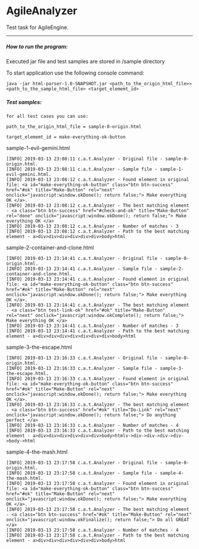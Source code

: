 # AgileAnalyzer
Test task for AgileEngine.

***

 ##### How to run the program:

Executed jar file and test samples are stored in /sample directory

To start application use the following console command:
  
```java -jar html-parser-1.0-SNAPSHOT.jar <path_to_the_origin_html_file>> <path_to_the_sample_html_file> <target_elememt_id>```

 ##### Test samples:

```
for all test cases you can use:
 
path_to_the_origin_html_file = sample-0-origin.html

target_elememt_id = make-everything-ok-button 
``` 
 
  
 sample-1-evil-gemini.html
 ```
[INFO] 2019-03-13 23:08:11 c.a.t.Analyzer - Original file - sample-0-origin.html.
[INFO] 2019-03-13 23:08:11 c.a.t.Analyzer - Sample file - sample-1-evil-gemini.html.
[INFO] 2019-03-13 23:08:12 c.a.t.Analyzer - Found element in original file: <a id="make-everything-ok-button" class="btn btn-success" href="#ok" title="Make-Button" rel="next" onclick="javascript:window.okDone(); return false;"> Make everything OK </a>.
[INFO] 2019-03-13 23:08:12 c.a.t.Analyzer - The best matching element - <a class="btn btn-success" href="#check-and-ok" title="Make-Button" rel="done" onclick="javascript:window.okDone(); return false;"> Make everything OK </a>
[INFO] 2019-03-13 23:08:12 c.a.t.Analyzer - Number of matches - 3
[INFO] 2019-03-13 23:08:12 c.a.t.Analyzer - Path to the best matching element - a>div>div>div>div>div>div>body>html 
``` 
 
 sample-2-container-and-clone.html
 ```
[INFO] 2019-03-13 23:14:41 c.a.t.Analyzer - Original file - sample-0-origin.html.
[INFO] 2019-03-13 23:14:41 c.a.t.Analyzer - Sample file - sample-2-container-and-clone.html.
[INFO] 2019-03-13 23:14:41 c.a.t.Analyzer - Found element in original file: <a id="make-everything-ok-button" class="btn btn-success" href="#ok" title="Make-Button" rel="next" onclick="javascript:window.okDone(); return false;"> Make everything OK </a>.
[INFO] 2019-03-13 23:14:41 c.a.t.Analyzer - The best matching element - <a class="btn test-link-ok" href="#ok" title="Make-Button" rel="next" onclick="javascript:window.okComplete(); return false;"> Make everything OK </a>
[INFO] 2019-03-13 23:14:41 c.a.t.Analyzer - Number of matches - 3
[INFO] 2019-03-13 23:14:41 c.a.t.Analyzer - Path to the best matching element - a>div>div>div>div>div>div>div>body>html 
``` 
 
 sample-3-the-escape.html
 ```
 [INFO] 2019-03-13 23:16:33 c.a.t.Analyzer - Original file - sample-0-origin.html.
 [INFO] 2019-03-13 23:16:33 c.a.t.Analyzer - Sample file - sample-3-the-escape.html.
 [INFO] 2019-03-13 23:16:33 c.a.t.Analyzer - Found element in original file: <a id="make-everything-ok-button" class="btn btn-success" href="#ok" title="Make-Button" rel="next" onclick="javascript:window.okDone(); return false;"> Make everything OK </a>.
 [INFO] 2019-03-13 23:16:33 c.a.t.Analyzer - The best matching element - <a class="btn btn-success" href="#ok" title="Do-Link" rel="next" onclick="javascript:window.okDone(); return false;"> Do anything perfect </a>
 [INFO] 2019-03-13 23:16:33 c.a.t.Analyzer - Number of matches - 4
 [INFO] 2019-03-13 23:16:33 c.a.t.Analyzer - Path to the best matching element - a>div>div>div>div>div>div>body>htmlv->div->div->div->div->body->html
 ``` 
 
 sample-4-the-mash.html
 ```
 [INFO] 2019-03-13 23:17:58 c.a.t.Analyzer - Original file - sample-0-origin.html.
 [INFO] 2019-03-13 23:17:58 c.a.t.Analyzer - Sample file - sample-4-the-mash.html.
 [INFO] 2019-03-13 23:17:58 c.a.t.Analyzer - Found element in original file: <a id="make-everything-ok-button" class="btn btn-success" href="#ok" title="Make-Button" rel="next" onclick="javascript:window.okDone(); return false;"> Make everything OK </a>.
 [INFO] 2019-03-13 23:17:58 c.a.t.Analyzer - The best matching element - <a class="btn btn-success" href="#ok" title="Make-Button" rel="next" onclick="javascript:window.okFinalize(); return false;"> Do all GREAT </a>
 [INFO] 2019-03-13 23:17:58 c.a.t.Analyzer - Number of matches - 4
 [INFO] 2019-03-13 23:17:58 c.a.t.Analyzer - Path to the best matching element - a>div>div>div>div>div>div>body>html
 ``` 
